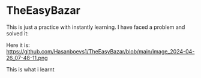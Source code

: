 # TheEasyBazar

This is just a practice with instantly learning. I have faced a problem and solved it:

Here it is:
https://github.com/Hasanboevs1/TheEasyBazar/blob/main/image_2024-04-26_07-48-11.png

This is what i learnt
